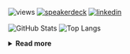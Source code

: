 ![views](https://komarev.com/ghpvc/?username=chck&color=blueviolet)
[![speakerdeck](https://img.shields.io/badge/Speaker_Deck-chck-8a2be2?style=flat-square&logo=speaker-deck)](https://speakerdeck.com/chck)
[![linkedin](https://img.shields.io/badge/LinkedIn-chck-8a2be2?style=flat-square&logo=linkedin)](https://www.linkedin.com/in/chck/)

<p align="left"> 
  <img alt="GitHub Stats" align="center" height="150" src="https://github-readme-stats-nine-umber-51.vercel.app/api?username=chck&count_private=true&show_icons=true&hide_title=true&theme=buefy" />
  <img alt="Top Langs" align="center" height="150" src="https://github-readme-stats-nine-umber-51.vercel.app/api/top-langs/?username=chck&layout=compact&count_private=true&show_icons=true&hide_title=true&theme=buefy" />
</p>

<details>
  <summary><b>Read more</b></summary>
  <br>

  <!--START_SECTION:waka-->
**🐱 My GitHub Data** 

> 📦 82.2 kB Used in GitHub's Storage 
 > 
> 🏆 290 Contributions in the Year 2024
 > 
> 💼 Opted to Hire
 > 
> 📜 133 Public Repositories 
 > 
> 🔑 21 Private Repositories 
 > 
**I'm a Night 🦉** 

```text
🌞 Morning                837 commits         ███░░░░░░░░░░░░░░░░░░░░░░   13.41 % 
🌆 Daytime                1979 commits        ████████░░░░░░░░░░░░░░░░░   31.71 % 
🌃 Evening                1797 commits        ███████░░░░░░░░░░░░░░░░░░   28.79 % 
🌙 Night                  1628 commits        ███████░░░░░░░░░░░░░░░░░░   26.09 % 
```
📅 **I'm Most Productive on Thursday** 

```text
Monday                   1274 commits        █████░░░░░░░░░░░░░░░░░░░░   20.41 % 
Tuesday                  975 commits         ████░░░░░░░░░░░░░░░░░░░░░   15.62 % 
Wednesday                1051 commits        ████░░░░░░░░░░░░░░░░░░░░░   16.84 % 
Thursday                 1394 commits        ██████░░░░░░░░░░░░░░░░░░░   22.34 % 
Friday                   628 commits         ███░░░░░░░░░░░░░░░░░░░░░░   10.06 % 
Saturday                 365 commits         █░░░░░░░░░░░░░░░░░░░░░░░░   05.85 % 
Sunday                   554 commits         ██░░░░░░░░░░░░░░░░░░░░░░░   08.88 % 
```


📊 **This Week I Spent My Time On** 

```text
💬 Programming Languages: 
Other                    13 hrs 42 mins      ██████████████████████░░░   87.74 % 
YAML                     41 mins             █░░░░░░░░░░░░░░░░░░░░░░░░   04.46 % 
sshconfig                26 mins             █░░░░░░░░░░░░░░░░░░░░░░░░   02.79 % 
Terraform                11 mins             ░░░░░░░░░░░░░░░░░░░░░░░░░   01.20 % 
Ruby                     8 mins              ░░░░░░░░░░░░░░░░░░░░░░░░░   00.90 % 

🔥 Editors: 
Chrome                   13 hrs 23 mins      █████████████████████░░░░   85.71 % 
Neovim                   1 hr 11 mins        ██░░░░░░░░░░░░░░░░░░░░░░░   07.66 % 
PyCharm                  58 mins             ██░░░░░░░░░░░░░░░░░░░░░░░   06.29 % 
Obsidian                 3 mins              ░░░░░░░░░░░░░░░░░░░░░░░░░   00.34 % 
```

**I Mostly Code in Python** 

```text
Python                   43 repos            █████████░░░░░░░░░░░░░░░░   34.13 % 
Jupyter Notebook         18 repos            ████░░░░░░░░░░░░░░░░░░░░░   14.29 % 
Rust                     7 repos             █░░░░░░░░░░░░░░░░░░░░░░░░   05.56 % 
TypeScript               4 repos             █░░░░░░░░░░░░░░░░░░░░░░░░   03.17 % 
Astro                    1 repo              ░░░░░░░░░░░░░░░░░░░░░░░░░   00.79 % 
```



**Timeline**

![Lines of Code chart](https://raw.githubusercontent.com/chck/chck/main/assets/bar_graph.png)


 Last Updated on 2024-05-08 01:11 UTC
<!--END_SECTION:waka-->
</details>

